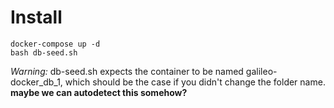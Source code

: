 # Install

    docker-compose up -d
    bash db-seed.sh

*Warning:* db-seed.sh expects the container to be named galileo-docker_db_1, which should be the case if you didn't change the folder name. **maybe we can autodetect this somehow?**
